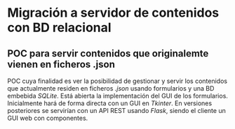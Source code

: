 # Migración a servidor de contenidos con BD relacional
## POC para servir contenidos que originalemte vienen en ficheros .json 
POC cuya finalidad es ver la posibilidad de gestionar y servir los contenidos que actualmente residen en ficheros _.json_ usando formularios y una BD embebida _SQLite_.
Está abierta la implementación del GUI de los formularios. Inicialmente hará de forma directa con un GUI en  _Tkinter_. 
En versiones posteriores se servirían con un API REST usando _Flask_, siendo el cliente un GUI web con componentes.